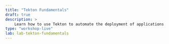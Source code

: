 ```yaml
---
title: "Tekton Fundamentals"
draft: true
description: >
    Learn how to use Tekton to automate the deployment of applications to Kubernetes. Learn about the custom resource definitions (CRDs) behind Tekton. Create a CI/CD pipeline using Tekton CRDs on a Kubernetes cluster via the Kubernetes CLI (kubectl) and the Tekton CLI (tkn). Deploy an application to a Kubernetes cluster via a Tekton CI/CD pipeline. Learn more about the Tekton project as a whole and additional resources for the project.
type: "workshop-live"
lab: lab-tekton-fundamentals
---
```

